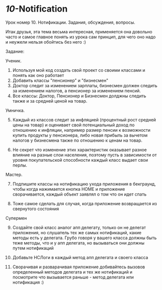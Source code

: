 # _10_-Notification

Урок номер 10. Нотификации. Задания, обсуждения, вопросы.

Итак друзья, эта тема весьма интересная, применяется она довольно часто и самое главное понять из урока сам принцип, для чего оно надо и неужели нельзя обойтись без него :) 

Задание:

Ученик.

1. Используя мой код создать свой проект со своими классами и понять как оно работает
2. Добавить классы "пенсионер" и "бизнесмен"
3. Доктор следит за изменением зарплаты, бизнесмен должен следить за изменением налогов, а пенсионер за изменением пенсий.
4. Все классы: Доктор, Пенсионер и Бизнесмен долджны следить также и за средней ценой на товар.

Умничка.

5. Каждый из классов следит за инфляцией (процентный рост средней цены на товар) и оценивает свой потенциальный доход по отношению к инфляции, например размер пенсии к возможности купить продукты у пенсионера, либо новая прибыль за вычетом налогов у бизнесмена также по отношению к ценам на товар.

6. Не секрет что изменение этих характеристик оказывает разное влияние на разные слои населения, поэтому пусть в зависимости от уровня покупательской способности каждый класс выдает свои перлы.

Мастер.

7. Подпишите классы на нотификацию ухода приложения в бекграунд, чтобы когда нажимается кнопка HOME и приложение сворачивается, каждый объект заявлял о том что он идет спать

8. Тоже самое сделать для случая, когда приложение возвращается из свернутого состояния

Супермен

9. Создайте свой класс аналог апп делегату, только он не делегат приложения, но слушатель тех же самых нотификаций, какие методы есть у делегата. Грубо говоря у вашего класса должны быть теже методы, что и у апп делегата, но вызываться они должны путем нотификаций

10. Добавьте НСЛоги в каждый метод апп делегата и своего класса

11. Сворачивая и разварачивая приложение добивайтесь вызовов определенный методов делегата и тех же нотификаций и посмотрите что вызывается раньше - метод делегата или нотификация :)
